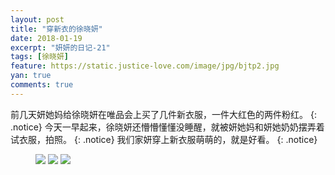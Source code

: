 ```yaml
---
layout: post
title: "穿新衣的徐晓妍"
date: 2018-01-19
excerpt: "妍妍的日记-21"
tags: [徐晓妍]
feature: https://static.justice-love.com/image/jpg/bjtp2.jpg
yan: true
comments: true
---
```

前几天妍她妈给徐晓妍在唯品会上买了几件新衣服，一件大红色的两件粉红。
{: .notice}
今天一早起来，徐晓妍还懵懵懂懂没睡醒，就被妍她妈和妍她奶奶摆弄着试衣服，拍照。
{: .notice}
我们家妍穿上新衣服萌萌的，就是好看。
{: .notice}
<figure>
    <a href="{{ site.staticUrl }}/yanyan/image/xinyi1.jpg"><img src="{{ site.staticUrl }}/yanyan/image/xinyi1.jpg" /></a>
    <a href="{{ site.staticUrl }}/yanyan/image/xinyi2.jpg"><img src="{{ site.staticUrl }}/yanyan/image/xinyi2.jpg" /></a>
    <a href="{{ site.staticUrl }}/yanyan/image/xinyi3.jpg"><img src="{{ site.staticUrl }}/yanyan/image/xinyi3.jpg" /></a>
</figure>
